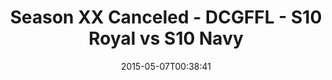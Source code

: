 ---
title: Season XX Canceled - DCGFFL - S10 Royal vs S10 Navy
teams-score:
- team: _teams/s10-royal.md
  score:
- team: _teams/s10-navy.md
  score: 13
mvp: Miles S. (Royal), Barry M. (Navy)
game-ball: N/A
season: 10
week:
date: '2015-05-07T00:38:41'
pageid: season-10-playoff-4439-vs-4433
---